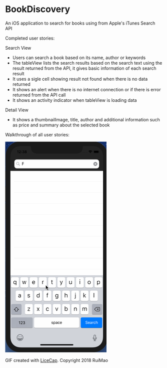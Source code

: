 # BookDiscovery

An iOS application to search for books using from Apple's iTunes Search API

Completed user stories:

Search View
 - Users can search a book based on its name, author or keywords
 - The tableView lists the search results based on the search text using the result returned from the API, it gives basic information of each search result
 - It uses a sigle cell showing result not found when there is no data returned
 - It shows an alert when there is no internet connection or if there is error returned from the API call
 - It shows an activity indicator when tableView is loading data
 
Detail View
 - It shows a thumbnailImage, title, author and additional information such as price and summary about the selected book

Walkthrough of all user stories:

![Video Walkthrough](https://github.com/mr618show/BookDiscovery/blob/master/BookDiscovery.gif)

GIF created with [LiceCap](http://www.cockos.com/licecap/).
Copyright 2018 RuiMao
